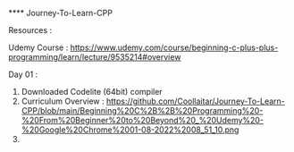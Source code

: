 **** Journey-To-Learn-CPP

Resources : 

Udemy Course : https://www.udemy.com/course/beginning-c-plus-plus-programming/learn/lecture/9535214#overview

Day 01 :

1) Downloaded Codelite (64bit) compiler 
2) Curriculum Overview : https://github.com/Coollaitar/Journey-To-Learn-CPP/blob/main/Beginning%20C%2B%2B%20Programming%20-%20From%20Beginner%20to%20Beyond%20_%20Udemy%20-%20Google%20Chrome%2001-08-2022%2008_51_10.png
3) 
